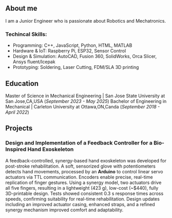 ## About me
I am a Junior Engineer who is passionate about Robotics and Mechatronics. 

### Techincal Skills:
- Programming: C++, JavaScript, Python, HTML, MATLAB
- Hardware & IoT: Raspberry Pi, ESP32, Sensor Control
- Design & Simulation: AutoCAD, Fusion 360, SolidWorks, Orca Slicer, Ansys fluent/Icepak
- Prototyping:  Soldering, Laser Cutting, FDM/SLA 3D printing

## Education
Master of Science in Mechanical Engineering | San Jose State University at San Jose,CA,USA (_September 2023 - May 2025_)
Bachelor of Engineering in Mechanical | Carleton University at Ottawa,ON,Canda (_September 2018 - April 2022_)


## Projects
### Design and Implementation of a Feedback Controller for a Bio-Inspired Hand Exoskeleton

A feedback-controlled, synergy-based hand exoskeleton was developed for post-stroke rehabilitation. A soft, sensorized glove with potentiometers detects hand movements, processed by an **Arduino** to control linear servo actuators via TTL communication. Encoders enable precise, real-time replication of finger gestures. Using a synergy model, two actuators drive all five fingers, resulting in a lightweight (423 g), low-cost (~$440), fully 3D-printable design. Tests showed consistent 0.3 s response times across speeds, confirming suitability for real-time rehabilitation. Design updates including an improved actuator casing, enhanced straps, and a refined synergy mechanism improved comfort and adaptability.
